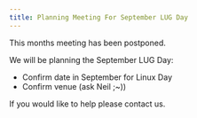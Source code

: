 ```yaml
---
title: Planning Meeting For September LUG Day 
---
```


This months meeting has been postponed.

We will be planning the September LUG Day:

 * Confirm date in September for Linux Day
 * Confirm venue (ask Neil ;~)) 

If you would like to help please contact us.

